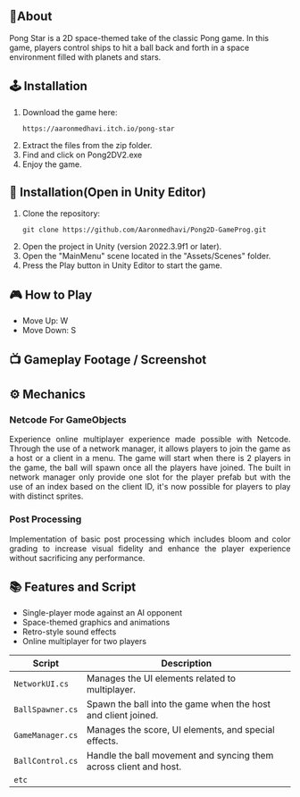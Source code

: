 ## 🏓About
Pong Star is a 2D space-themed take of the classic Pong game. In this game, players control ships to hit a ball back and forth in a space environment filled with planets and stars. 

## 🕹️ Installation
1. Download the game here:
   ```
   https://aaronmedhavi.itch.io/pong-star
   ```
2. Extract the files from the zip folder.
3. Find and click on Pong2DV2.exe
4. Enjoy the game.

## 📁 Installation(Open in Unity Editor)
1. Clone the repository:
   ```
   git clone https://github.com/Aaronmedhavi/Pong2D-GameProg.git
   ```
2. Open the project in Unity (version 2022.3.9f1 or later).
3. Open the "MainMenu" scene located in the "Assets/Scenes" folder.
4. Press the Play button in Unity Editor to start the game.

## 🎮 How to Play
  - Move Up: W
  - Move Down: S

## 📺 Gameplay Footage / Screenshot

## ⚙️ Mechanics
<h3>Netcode For GameObjects</h3>
<p align="justify">Experience online multiplayer experience made possible with Netcode. Through the use of a network manager, it allows players to join the game as a host or a client in a menu. The game will start when there is 2 players in the game, the ball will spawn once all the players have joined. The built in network manager only provide one slot for the player prefab but with the use of an index based on the client ID, it's now possible for players to play with distinct sprites.</p>

<h3>Post Processing</h3>
<p align="justify">Implementation of basic post processing which includes bloom and color grading to increase visual fidelity and enhance the player experience without sacrificing any performance.</p>

## 📚 Features and Script
- Single-player mode against an AI opponent
- Space-themed graphics and animations
- Retro-style sound effects
- Online multiplayer for two players

|  Script       | Description                                                  |
| ------------------- | ------------------------------------------------------------ |
| `NetworkUI.cs` | Manages the UI elements related to multiplayer. |
| `BallSpawner.cs` | Spawn the ball into the game when the host and client joined. |
| `GameManager.cs`  | Manages the score, UI elements, and special effects. |
| `BallControl.cs`  | Handle the ball movement and syncing them across client and host. |
| `etc`  | |
